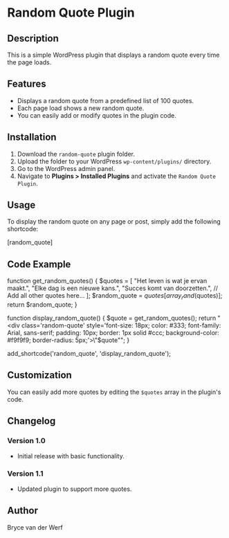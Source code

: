 # Random Quote Plugin

## Description

This is a simple WordPress plugin that displays a random quote every time the page loads.

## Features

- Displays a random quote from a predefined list of 100 quotes.
- Each page load shows a new random quote.
- You can easily add or modify quotes in the plugin code.

## Installation

1. Download the `random-quote` plugin folder.
2. Upload the folder to your WordPress `wp-content/plugins/` directory.
3. Go to the WordPress admin panel.
4. Navigate to **Plugins > Installed Plugins** and activate the `Random Quote Plugin`.

## Usage

To display the random quote on any page or post, simply add the following shortcode:

[random_quote]

## Code Example

function get_random_quotes() {
    $quotes = [        "Het leven is wat je ervan maakt.",        "Elke dag is een nieuwe kans.",        "Succes komt van doorzetten.",        // Add all other quotes here...    ];
    $random_quote = $quotes[array_rand($quotes)];
    return $random_quote;
}

function display_random_quote() {
    $quote = get_random_quotes();
    return "<div class='random-quote' style='font-size: 18px; color: #333; font-family: Arial, sans-serif; padding: 10px; border: 1px solid #ccc; background-color: #f9f9f9; border-radius: 5px;'>\"$quote\"</div>";
}

add_shortcode('random_quote', 'display_random_quote');

## Customization

You can easily add more quotes by editing the `$quotes` array in the plugin's code.

## Changelog

### Version 1.0
- Initial release with basic functionality.

### Version 1.1
- Updated plugin to support more quotes.

## Author

Bryce van der Werf